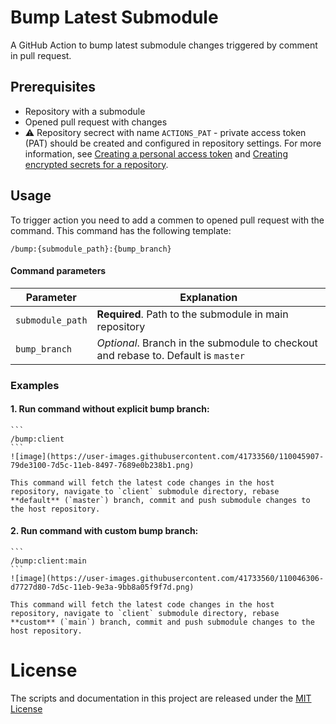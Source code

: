 # Bump Latest Submodule

A GitHub Action to bump latest submodule changes triggered by comment in pull request.

## Prerequisites

 - Repository with a submodule
 - Opened pull request with changes
 - :warning: Repository secrect with name `ACTIONS_PAT` - private access token (PAT) should be created and configured in repository settings. For more information, see [Creating a personal access token](https://docs.github.com/en/github/authenticating-to-github/creating-a-personal-access-token) and [Creating encrypted secrets for a repository](https://docs.github.com/en/actions/reference/encrypted-secrets#creating-encrypted-secrets-for-a-repository).

## Usage

To trigger action you need to add a commen to opened pull request with the command.
This command has the following template:
```
/bump:{submodule_path}:{bump_branch}
```

#### Command parameters
Parameter | Explanation
--|--
`submodule_path` | **Required**. Path to the submodule in main repository
`bump_branch` | _Optional_. Branch in the submodule to checkout and rebase to. Default is `master`

### Examples

#### 1. Run command **without** explicit bump branch:
    ```
    /bump:client
    ```
    ![image](https://user-images.githubusercontent.com/41733560/110045907-79de3100-7d5c-11eb-8497-7689e0b238b1.png)

    This command will fetch the latest code changes in the host repository, navigate to `client` submodule directory, rebase **default** (`master`) branch, commit and push submodule changes to the host repository.

#### 2. Run command with custom bump branch:
    ```
    /bump:client:main
    ```
    ![image](https://user-images.githubusercontent.com/41733560/110046306-d7727d80-7d5c-11eb-9e3a-9bb8a05f9f7d.png)

    This command will fetch the latest code changes in the host repository, navigate to `client` submodule directory, rebase **custom** (`main`) branch, commit and push submodule changes to the host repository.

# License

The scripts and documentation in this project are released under the [MIT License](LICENSE)
